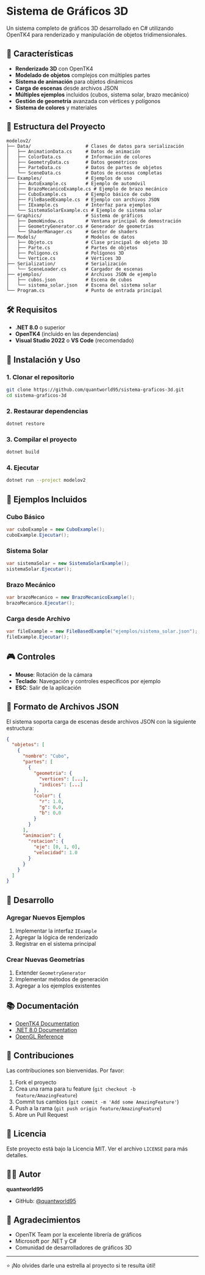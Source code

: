 # Sistema de Gráficos 3D

Un sistema completo de gráficos 3D desarrollado en C# utilizando OpenTK4 para renderizado y manipulación de objetos tridimensionales.

## 🚀 Características

- **Renderizado 3D** con OpenTK4
- **Modelado de objetos** complejos con múltiples partes
- **Sistema de animación** para objetos dinámicos
- **Carga de escenas** desde archivos JSON
- **Múltiples ejemplos** incluidos (cubos, sistema solar, brazo mecánico)
- **Gestión de geometría** avanzada con vértices y polígonos
- **Sistema de colores** y materiales

## 📁 Estructura del Proyecto

```
modelov2/
├── Data/                    # Clases de datos para serialización
│   ├── AnimationData.cs     # Datos de animación
│   ├── ColorData.cs         # Información de colores
│   ├── GeometryData.cs      # Datos geométricos
│   ├── ParteData.cs         # Datos de partes de objetos
│   └── SceneData.cs         # Datos de escenas completas
├── Examples/                # Ejemplos de uso
│   ├── AutoExample.cs       # Ejemplo de automóvil
│   ├── BrazoMecanicoExample.cs # Ejemplo de brazo mecánico
│   ├── CuboExample.cs       # Ejemplo básico de cubo
│   ├── FileBasedExample.cs  # Ejemplo con archivos JSON
│   ├── IExample.cs          # Interfaz para ejemplos
│   └── SistemaSolarExample.cs # Ejemplo de sistema solar
├── Graphics/                # Sistema de gráficos
│   ├── DemoWindow.cs        # Ventana principal de demostración
│   ├── GeometryGenerator.cs # Generador de geometrías
│   └── ShaderManager.cs     # Gestor de shaders
├── Models/                  # Modelos de datos
│   ├── Objeto.cs            # Clase principal de objeto 3D
│   ├── Parte.cs             # Partes de objetos
│   ├── Poligono.cs          # Polígonos 3D
│   └── Vertice.cs           # Vértices 3D
├── Serialization/           # Serialización
│   └── SceneLoader.cs       # Cargador de escenas
├── ejemplos/                # Archivos JSON de ejemplo
│   ├── cubos.json           # Escena de cubos
│   └── sistema_solar.json   # Escena del sistema solar
└── Program.cs               # Punto de entrada principal
```

## 🛠️ Requisitos

- **.NET 8.0** o superior
- **OpenTK4** (incluido en las dependencias)
- **Visual Studio 2022** o **VS Code** (recomendado)

## 🚀 Instalación y Uso

### 1. Clonar el repositorio
```bash
git clone https://github.com/quantworld95/sistema-graficos-3d.git
cd sistema-graficos-3d
```

### 2. Restaurar dependencias
```bash
dotnet restore
```

### 3. Compilar el proyecto
```bash
dotnet build
```

### 4. Ejecutar
```bash
dotnet run --project modelov2
```

## 📖 Ejemplos Incluidos

### Cubo Básico
```csharp
var cuboExample = new CuboExample();
cuboExample.Ejecutar();
```

### Sistema Solar
```csharp
var sistemaSolar = new SistemaSolarExample();
sistemaSolar.Ejecutar();
```

### Brazo Mecánico
```csharp
var brazoMecanico = new BrazoMecanicoExample();
brazoMecanico.Ejecutar();
```

### Carga desde Archivo
```csharp
var fileExample = new FileBasedExample("ejemplos/sistema_solar.json");
fileExample.Ejecutar();
```

## 🎮 Controles

- **Mouse**: Rotación de la cámara
- **Teclado**: Navegación y controles específicos por ejemplo
- **ESC**: Salir de la aplicación

## 📝 Formato de Archivos JSON

El sistema soporta carga de escenas desde archivos JSON con la siguiente estructura:

```json
{
  "objetos": [
    {
      "nombre": "Cubo",
      "partes": [
        {
          "geometria": {
            "vertices": [...],
            "indices": [...]
          },
          "color": {
            "r": 1.0,
            "g": 0.0,
            "b": 0.0
          }
        }
      ],
      "animacion": {
        "rotacion": {
          "eje": [0, 1, 0],
          "velocidad": 1.0
        }
      }
    }
  ]
}
```

## 🔧 Desarrollo

### Agregar Nuevos Ejemplos
1. Implementar la interfaz `IExample`
2. Agregar la lógica de renderizado
3. Registrar en el sistema principal

### Crear Nuevas Geometrías
1. Extender `GeometryGenerator`
2. Implementar métodos de generación
3. Agregar a los ejemplos existentes

## 📚 Documentación

- [OpenTK4 Documentation](https://opentk.net/)
- [.NET 8.0 Documentation](https://docs.microsoft.com/en-us/dotnet/)
- [OpenGL Reference](https://www.opengl.org/sdk/docs/)

## 🤝 Contribuciones

Las contribuciones son bienvenidas. Por favor:

1. Fork el proyecto
2. Crea una rama para tu feature (`git checkout -b feature/AmazingFeature`)
3. Commit tus cambios (`git commit -m 'Add some AmazingFeature'`)
4. Push a la rama (`git push origin feature/AmazingFeature`)
5. Abre un Pull Request

## 📄 Licencia

Este proyecto está bajo la Licencia MIT. Ver el archivo `LICENSE` para más detalles.

## 👨‍💻 Autor

**quantworld95**
- GitHub: [@quantworld95](https://github.com/quantworld95)

## 🙏 Agradecimientos

- OpenTK Team por la excelente librería de gráficos
- Microsoft por .NET y C#
- Comunidad de desarrolladores de gráficos 3D

---

⭐ ¡No olvides darle una estrella al proyecto si te resulta útil!
